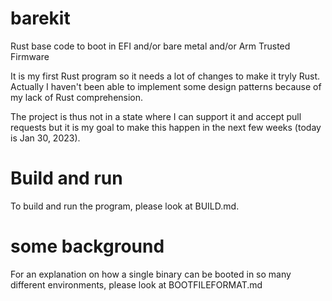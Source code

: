 # barekit
Rust base code to boot in EFI and/or bare metal and/or Arm Trusted Firmware

It is my first Rust program so it needs a lot of changes to make it tryly Rust.
Actually I haven't been able to implement some design patterns because of my
lack of Rust comprehension.

The project is thus not in a state where I can support it and accept pull requests
but it is my goal to make this happen in the next few weeks (today is Jan 30, 2023).

# Build and run
To build and run the program, please look at BUILD.md.

# some background 
For an explanation on how a single binary can be booted in so many different
environments, please look at BOOTFILEFORMAT.md

